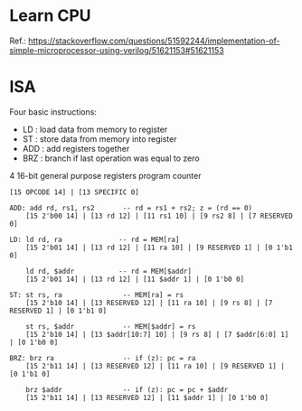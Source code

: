 # Learn CPU

Ref.: https://stackoverflow.com/questions/51592244/implementation-of-simple-microprocessor-using-verilog/51621153#51621153

# ISA

Four basic instructions:
- LD : load data from memory to register
- ST : store data from memory into register
- ADD : add registers together
- BRZ : branch if last operation was equal to zero

4 16-bit general purpose registers
program counter

```
[15 OPCODE 14] | [13 SPECIFIC 0]

ADD: add rd, rs1, rs2       -- rd = rs1 + rs2; z = (rd == 0)
    [15 2'b00 14] | [13 rd 12] | [11 rs1 10] | [9 rs2 8] | [7 RESERVED 0]

LD: ld rd, ra              -- rd = MEM[ra]
    [15 2'b01 14] | [13 rd 12] | [11 ra 10] | [9 RESERVED 1] | [0 1'b1 0]

    ld rd, $addr           -- rd = MEM[$addr]
    [15 2'b01 14] | [13 rd 12] | [11 $addr 1] | [0 1'b0 0]

ST: st rs, ra               -- MEM[ra] = rs
    [15 2'b10 14] | [13 RESERVED 12] | [11 ra 10] | [9 rs 8] | [7 RESERVED 1] | [0 1'b1 0]

    st rs, $addr            -- MEM[$addr] = rs
    [15 2'b10 14] | [13 $addr[10:7] 10] | [9 rs 8] | [7 $addr[6:0] 1] | [0 1'b0 0]

BRZ: brz ra                 -- if (z): pc = ra
    [15 2'b11 14] | [13 RESERVED 12] | [11 ra 10] | [9 RESERVED 1] | [0 1'b1 0]

    brz $addr               -- if (z): pc = pc + $addr
    [15 2'b11 14] | [13 RESERVED 12] | [11 $addr 1] | [0 1'b0 0]

```